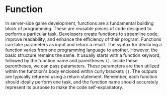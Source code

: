 # Function

In server-side game development, functions are a fundamental building block of programming. These are reusable pieces of code designed to perform a particular task. Developers create functions to streamline code, improve readability, and enhance the efficiency of their program. Functions can take parameters as input and return a result. The syntax for declaring a function varies from one programming language to another. However, the basic structure remains the same. It usually starts with a function keyword, followed by the function name and parentheses `()`. Inside these parentheses, we can pass parameters. These parameters are then utilized within the function's body enclosed within curly brackets `{}`. The outputs are typically returned using a return statement. Remember, each function should ideally perform one task, and the function name should accurately represent its purpose to make the code self-explanatory.